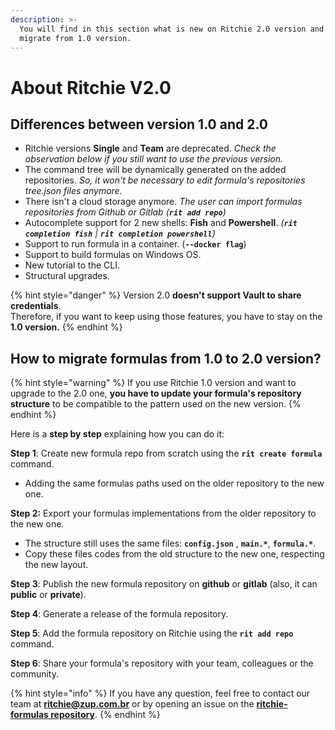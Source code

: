 ```yaml
---
description: >-
  You will find in this section what is new on Ritchie 2.0 version and how to
  migrate from 1.0 version.
---
```


# About Ritchie V2.0

## **Differences between version 1.0 and 2.0**

* Ritchie versions **Single** and **Team** are deprecated.  _Check the observation below if you still want to use the previous version._ 
* The command tree will be dynamically generated on the added repositories.  _So, it won't be necessary to edit formula's repositories tree.json files anymore._ 
* There isn't a cloud storage anymore.  _The user can import formulas repositories from Github or Gitlab \(**`rit add repo`**\)_ 
* Autocomplete support for 2 new shells: **Fish** and **Powershell**. _\(**`rit completion fish`** \| **`rit completion powershell`**\)_ 
* Support to run formula in a container. \(**`--docker flag`**\) 
* Support to build formulas on Windows OS. 
* New tutorial to the CLI. 
* Structural upgrades.

{% hint style="danger" %}
Version 2.0 **doesn't support Vault to share credentials**.  
Therefore, if you want to keep using those features, you have to stay on the **1.0 version.**
{% endhint %}

## How to migrate formulas from 1.0 to 2.0 version?

{% hint style="warning" %}
If you use Ritchie 1.0 version and want to upgrade to the 2.0 one, **you have to update your formula's repository structure** to be compatible to the pattern used on the new version.
{% endhint %}

Here is a **step by step** explaining how you can do it:

**Step 1**: Create  new formula repo from scratch using the **`rit create formula`** command.

* Adding the same formulas paths used on the older repository to the new one.

**Step 2:** Export your formulas implementations from the older repository to the new one.

* The structure still uses the same files: **`config.json`** , **`main.*`**, **`formula.*`**.
* Copy these files codes from the old structure to the new one, respecting the new layout.

**Step 3**: Publish the new formula repository on **github** or **gitlab** \(also, it can **public** or **private**\).

**Step 4**: Generate a release of the formula repository.

**Step 5**: Add the formula repository on Ritchie using the **`rit add repo`** command.

**Step 6**: Share your formula's repository with your team, colleagues or the community.

{% hint style="info" %}
If you have any question, feel free to contact our team at **ritchie@zup.com.br** or by opening an issue on the [**ritchie-formulas repository**](https://github.com/ZupIT/ritchie-formulas).
{% endhint %}

